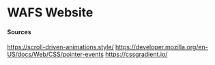 # WAFS Website





#### Sources
https://scroll-driven-animations.style/
https://developer.mozilla.org/en-US/docs/Web/CSS/pointer-events
https://cssgradient.io/
